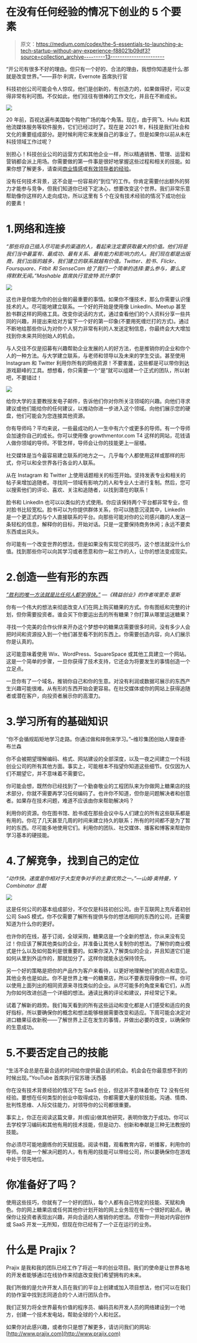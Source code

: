 # 在没有任何经验的情况下创业的 5 个要素

> 原文：<https://medium.com/codex/the-5-essentials-to-launching-a-tech-startup-without-any-experience-f88021b09df3?source=collection_archive---------13----------------------->

“开公司有很多不好的理由。但只有一个好的、合法的理由，我想你知道是什么:那就是改变世界。”——菲尔·利宾，Evernote 首席执行官

科技初创公司可能会令人惊叹。他们是创新的，有创造力的，如果做得好，可以变得非常有利可图。不仅如此，他们往往有很棒的工作文化，并且在不断成长。

![](img/5eccad50044073115dd08483231b3467.png)

20 年前，百视达遍布美国每个购物广场的每个角落。现在，由于网飞、Hulu 和其他流媒体服务等软件服务，它们已经过时了。现在是 2021 年，科技是我们社会和文化的重要组成部分。是时候利用它来发展自己的事业了。但是如果你以前从未在科技领域工作过呢？

别担心！科技创业公司的运营方式和其他企业一样，所以精通销售、管理、运营和营销都会派上用场。你需要做的第一件事是很好地掌握这些过程和相关的技能。如果你想了解更多，请查阅[商业情感](https://sydnyehubbs.com/2021/03/22/the-emotions-of-business/)或[有效领导者的经验](https://sydnyehubbs.com/2021/04/07/experience-of-an-effective-leader/)。

没有任何技术背景，这不会是一份容易的“到位”的工作。你肯定需要付出额外的努力才能参与竞争，但我们知道你已经下定决心，想要改变这个世界。我们非常乐意帮助像你这样的人走向成功，所以这里有 5 个在没有技术经验的情况下成功创业的要素！

# 1.网络和连接

*“那些将自己插入尽可能多的渠道的人，看起来注定要获取最大的价值。他们将是我们当中最富有、最成功、最有关系、最有能力和影响力的人。我们现在都是出版商，我们出版的越多，我们建立的联系就越有价值。Twitter、脸书、Flickr、Foursquare、Fitbit 和 SenseCam 给了我们一个简单的选择:要么参与，要么变得默默无闻。”Mashable 首席执行官皮特·凯什摩尔*

![](img/6d046d3ac115ff342376b54b0d53560b.png)

这也许是你能为你的创业做的最重要的事情。如果你不懂技术，那么你需要认识懂技术的人。尽可能地建立联系。一个好的开始是使用像 LinkedIn、Meetup 甚至脸书群这样的网络工具。改变你说话的方式，通过查看他们的个人资料分享一些共同的兴趣，并提出来给对方留下一个好的第一印象(不要用死缠烂打的方式)。通过不断地给那些你认为对你个人努力非常有利的人发送定制信息，你最终会大大增加找到你未来共同创始人的机会。

与人交往不仅是招募有兴趣帮助企业发展的人的好方法，也是推销你的企业和你个人的一种方法。与大学建立联系，与老师和领导以及未来的学生交谈。甚至使用 Instagram 和 Twitter 利用你所有的网络资源！不要害羞，这些都是可以带你到达游戏巅峰的工具。想想看，你只需要一个“是”就可以组建一个正式的团队，所以射吧，不要错过！

![](img/7e513f89f34d49612b716a18f277fe29.png)

给你大学的主要教授发电子邮件，告诉他们你对你所关注领域的兴趣。向他们寻求建议或他们能给你的任何建议，以推动你进一步进入这个领域。向他们展示您的硬盘，他们可能会为您连接其他资源。

你有导师吗？平均来说，一些最成功的人一生中有六个或更多的导师。有一个导师会加速你自己的成长。你可以使用像 growthmentor.com T4 这样的网站，花钱请人做你领域的导师。不管怎样，导师会让你的技能更上一层楼。

社交媒体是当今最容易建立联系的地方之一。几乎每个人都使用这样或那样的形式，你可以和全世界各行各业的人联系。

从在 Instagram 和 Twitter 上使用话题相关的标签开始。坚持发表专业和相关的帖子来增加追随者。寻找同一领域有影响力的人和专业人士进行复制。然后，您可以搜索他们的评论、喜欢、关注和追随者，以找到潜在的联系！

脸书和 LinkedIn 也可以以类似的方式使用。你应该保持两个平台都非常专业，但对脸书比较宽松。脸书可以为你提供群体关系，你可以随意沉浸其中，LinkedIn 是一个更正式的与个人直接联系的平台。向那些可能对你的公司感兴趣的人发送一条轻松的信息，解释你的目标，开始对话。只是一定要保持商务休闲；永远不要卖东西或出风头。

你可能有一个改变世界的想法，但是如果没有实现它的技巧，这个想法就没什么价值。找到那些你可以向其学习或者愿意和你一起工作的人，让你的想法变成现实。

# 2.创造一些有形的东西

[*“胜利的唯一方法就是比任何人都学得快。”*](http://liner.link/Rc6Ag?index=0) *—《精益创业》的作者埃里克·里斯*

你有一个伟大的想法来彻底改变人们在网上购买糖果的方式。你有图纸和完整的计划，但你需要投资者。谁会买下你要运出去的所有糖果？你打算从哪里运送糖果？

寻找一个完美的合作伙伴来开办这个梦想中的糖果店需要很多时间，没有多少人会把时间和资源投入到一个他们甚至看不到的东西上。你需要创造内容，向人们展示你是认真的。

这可能意味着使用 Wix、WordPress、SquareSpace 或其他工具建立一个网站。这是一个简单的步骤，一旦你获得了技术支持，它还会为将要发生的事情创造一个立足点。

一旦你有了一个域名，推销你自己和你的生意。对没有利润或数据可展示的东西产生兴趣可能很难。从有形的东西开始会更容易。在社交媒体或你的网站上获得追随者或潜在客户，向投资者展示你的高潜力。

# 3.学习所有的基础知识

“你不会循规蹈矩地学习走路。你通过做和摔倒来学习。”–维珍集团创始人理查德·布兰森

你不会被期望理解编码、格式、网站建设的全部深度，以及一夜之间建立一个科技创业公司的所有其他方面。事实上，可能根本不指望你知道这些细节。仅仅因为人们不期望它，并不意味着不需要它。

你可能会想，既然你已经找到了一个勤奋敬业的工程团队来为你做网上糖果店的技术部分，你就不需要再学习任何编码了。也许你不知道，但你是问题解决者和创意者。如果存在技术问题，难道不应该由你来帮助解决吗？

利用你的资源。你在图书馆、脸书或在那些会议中与人们建立的所有这些联系都是有用的。你花了几天甚至几周的时间来建立持久的联系；所有的时间都不是为了暂时的东西。尽可能多地使用它们。利用你的团队、社交媒体、播客和博客来帮助你学习基本的硬技能。

# 4.了解竞争，找到自己的定位

*“动作快。速度是你相对于大型竞争对手的主要优势之一。”—山姆·奥特曼，Y Combinator 总裁*

![](img/05c22e55bbd09f8c7692e80e1738e65f.png)

这是任何公司的基本组成部分，不仅仅是科技初创公司。由于互联网上充斥着初创公司 SaaS 模式，你不仅需要了解所有提供与你的想法相同的东西的公司，还需要知道为什么你的更好。

也许你的在线，基于订阅，全球采购，糖果店是一个全新的想法，你从来没有见过！你应该了解其他类似的企业，并准备让其他人复制你的想法。了解你的商业模式是什么以及如何盈利是很重要的。如果你深入了解类似的企业，并且知道它们是如何从里到外运作的，那就加分了。这样你就能永远保持领先。

另一个好的策略是把你的产品作为客户来看待，以更好地理解他们的观点和意见。其他业务也是如此。你不是世界上唯一的糖果店，所以不要表现得像你一样。你可以使用上面列出的相同资源来寻找类似的企业。从尽可能多的角度来看它们，从而为你如何改进创造一个详细的想法。通读比赛的评论和建议，并经常记下来。

试着了解新的趋势。我们每天看到的所有这些运动和变化都是人们感受和适应的良好指标，所以要确保你的概念和想法能够根据需要改变和适应。下周可能会决定对进口糖果征收新税——了解世界上正在发生的事情，并做出必要的改变，以确保你的生意成功。

# 5.不要否定自己的技能

“生活不会总是在最合适的时间给你提供最合适的机会。机会会在你最意想不到的时候出现。”YouTube 首席执行官苏珊·沃西基

你在没有技术背景经验的情况下在 SaaS 创业，但这并不意味着你在 T2 没有任何经验。要想在任何类型的创业中取得成功，你都需要大量的软技能。沟通、情商、批判性思维、人际交往能力，对领导你的公司都很重要。

事实上，你正在阅读这篇文章，并(假设)做其他研究，表明你致力于成功。你可以去学校学习编码和其他有用的技术技能，但是动力、创新和奉献是三种无法教授的技能。

你必须尽可能地磨练你的天赋技能。阅读书籍，观看教育内容，听播客，利用你的导师。你是一个解决问题的人，有有用的技能可以带给公司，所以要确保你在游戏中处于领先地位。

# 你准备好了吗？

使用这些技巧，你就有了一个好的团队，每个人都有自己特定的技能、天赋和角色。你的网上糖果店或任何其他你计划开始的网上业务现在有一个很好的起点。确保你让投资者表现出兴趣，并向合适的人推销你的想法。尽管你一开始对内容创作或 SaaS 开发一无所知，但现在你已经有了一个正在运行的业务。

# 什么是 Prajix？

Prajix 是我和我的团队已经工作了将近一年的创业项目。我们的使命是让世界各地的开发者能够通过在线协作来彻底改变我们希望拥有的未来。

我们所做的是允许开发人员在我们的平台上创建或加入项目想法，他们可以在我们的协作室中找到志同道合的个人进行团队合作。

我们正努力将全世界最有价值的程序员、编码员和开发人员的网络建设到一个地方，创建一个技术发电站，帮助全球的个人和社区。

如果你对此感兴趣，或者你只是想了解更多，请访问我们的网站:[http://www.prajix.com](http://www.prajix.com)